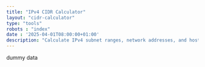 ```yaml
---
title: "IPv4 CIDR Calculator"
layout: "cidr-calculator"
type: "tools"
robots : "index"
date : '2025-04-01T08:00:00+01:00'
description: "Calculate IPv4 subnet ranges, network addresses, and host capacities quickly with this intuitive CIDR calculator for efficient subnet planning."
---
```

dummy data
